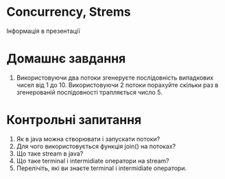 # Concurrency, Strems

Інформація в презентації

# Домашнє завдання

1. Використовуючи два потоки згенеруєте послідовність випадкових чисел від 1 до 10. Використовуючи 2 потоки порахуйте скільки раз в згенерованій послідовності трапляється число 5.

# Контрольні запитання

1. Як в java можна створювати і запускати потоки?
2. Для чого використовується функція join() на потоках?
3. Що таке stream в java?
4. Що таке terminal і intermidiate оператори на stream?
5. Перелічіть, які ви знаєте terminal і intermidiate оператори.